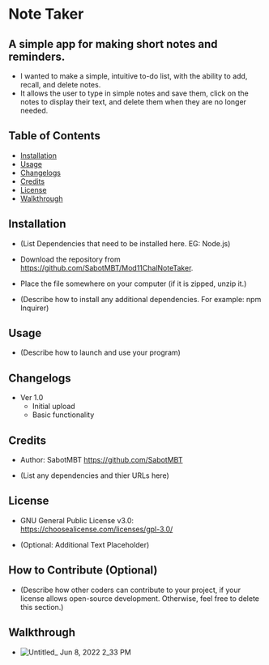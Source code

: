 # Note Taker

## A simple app for making short notes and reminders.

- I wanted to make a simple, intuitive to-do list, with the ability to add, recall, and delete notes.
- It allows the user to type in simple notes and save them, click on the notes to display their text, and delete them when they are no longer needed.

## Table of Contents

- [Installation](#installation)
- [Usage](#usage)
- [Changelogs](#changelogs)
- [Credits](#credits)
- [License](#license)
- [Walkthrough](#walkthrough)

## Installation

- (List Dependencies that need to be installed here. EG: Node.js)

- Download the repository from https://github.com/SabotMBT/Mod11ChalNoteTaker.

- Place the file somewhere on your computer (if it is zipped, unzip it.)

- (Describe how to install any additional dependencies. For example: npm Inquirer)

## Usage

- (Describe how to launch and use your program)

## Changelogs

- Ver 1.0
  - Initial upload
  - Basic functionality

## Credits

- Author: SabotMBT https://github.com/SabotMBT

- (List any dependencies and thier URLs here)

## License

- GNU General Public License v3.0: https://choosealicense.com/licenses/gpl-3.0/

- (Optional: Additional Text Placeholder)

## How to Contribute (Optional)

- (Describe how other coders can contribute to your project, if your license allows open-source development. Otherwise, feel free to delete this section.)

## Walkthrough

- ![Untitled_ Jun 8, 2022 2_33 PM](https://user-images.githubusercontent.com/104104069/172711889-3890dd9b-0ab2-4b2f-b22a-b6ae4956eb8e.gif)


